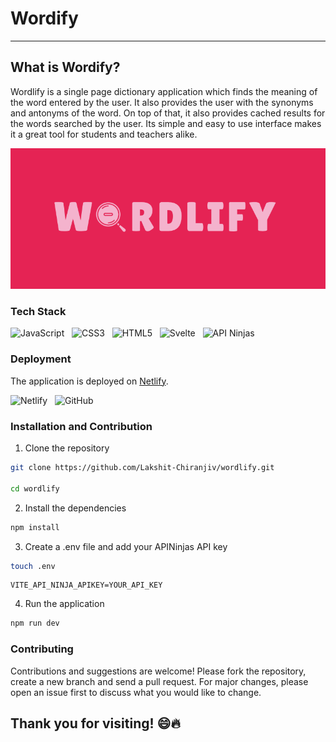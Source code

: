 # Wordify
---

## What is Wordify?
Wordlify is a single page dictionary application which finds the meaning of the word entered by the user. It also provides the user with the synonyms and antonyms of the word. On top of that, it also provides cached results for the words searched by the user. Its simple and easy to use interface makes it a great tool for students and teachers alike.

![WordlifyLogo](./public/wordlify.png)

### Tech Stack
![JavaScript](https://img.shields.io/badge/JavaScript-F7DF1E?style=for-the-badge&logo=javascript&logoColor=black) &nbsp;
![CSS3](https://img.shields.io/badge/CSS3-1572B6?style=for-the-badge&logo=css3&logoColor=black) &nbsp;
![HTML5](https://img.shields.io/badge/HTML5-E34F26?style=for-the-badge&logo=html5&logoColor=black) &nbsp;
![Svelte](https://img.shields.io/badge/Svelte-FF3E00?style=for-the-badge&logo=svelte&logoColor=black) &nbsp;
![API Ninjas](https://img.shields.io/badge/API%20Ninjas-355485?style=for-the-badge&logo=apininja&logoColor=black) &nbsp;

### Deployment
The application is deployed on [Netlify](https://www.netlify.com/).

![Netlify](https://img.shields.io/badge/Netlify-00C7B7?style=for-the-badge&logo=netlify&logoColor=black) &nbsp;
![GitHub](https://img.shields.io/badge/GitHub-181717?style=for-the-badge&logo=github&logoColor=black) &nbsp;

### Installation and Contribution
1. Clone the repository
```bash
git clone https://github.com/Lakshit-Chiranjiv/wordlify.git

cd wordlify
```

2. Install the dependencies
```bash
npm install
```

3. Create a .env file and add your APINinjas API key
```bash
touch .env
```
```env
VITE_API_NINJA_APIKEY=YOUR_API_KEY
```

4. Run the application
```bash
npm run dev
```

### Contributing

Contributions and suggestions are welcome! Please fork the repository, create a new branch and send a pull request. For major changes, please open an issue first to discuss what you would like to change.

## Thank you for visiting! 😄🔥